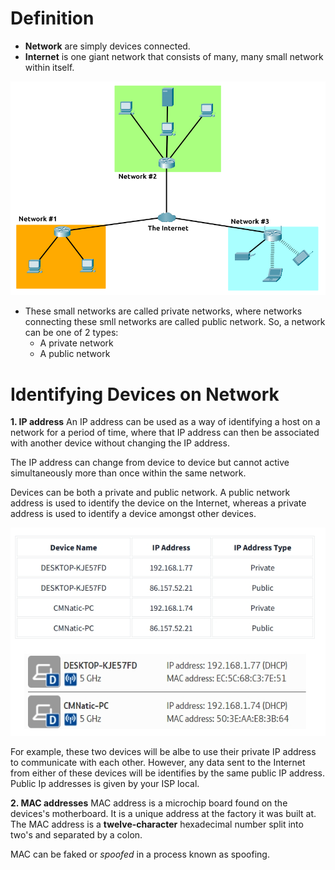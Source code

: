 # Definition
- **Network** are simply devices connected.
- **Internet** is one giant network that consists of many, many small network within itself.

![Iternet](images/internet2.png)

- These small networks are called private networks, where networks connecting these smll networks are called public network. So, a network can be one of 2 types:
  + A private network
  + A public network
 
# Identifying Devices on Network
**1. IP address**
An IP address can be used as a way of identifying a host on a network for a period of time, where that IP address can then be associated with another device without changing the IP address.

The IP address can change from device to device but cannot active simultaneously more than once within the same network.

Devices can be both a private and public network. A public network address is used to identify the device on the Internet, whereas a private address is used to identify a device amongst other devices.

![public-private-network](images/private-public-network.png)

For example, these two devices will be albe to use their private IP address to communicate with each other. However, any data sent to the Internet from either of these devices will be identifies by the same public IP address. Public Ip addresses is given by your ISP local.

**2. MAC addresses**
MAC address is a microchip board found on the devices's motherboard. It is a unique address at the factory it was built at. The MAC address is a **twelve-character** hexadecimal number split into two's and separated by a colon.

MAC can be faked or *spoofed* in a process known as spoofing. 
